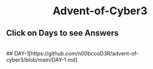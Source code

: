 <h1 align="center">
  Advent-of-Cyber3
  </h1>
<h2 align="left">
  Click on Days to see Answers
  </h2>
  <br>
  ## DAY-1[https://github.com/n00bcooD3R/advent-of-cyber3/blob/main/DAY-1.md]
